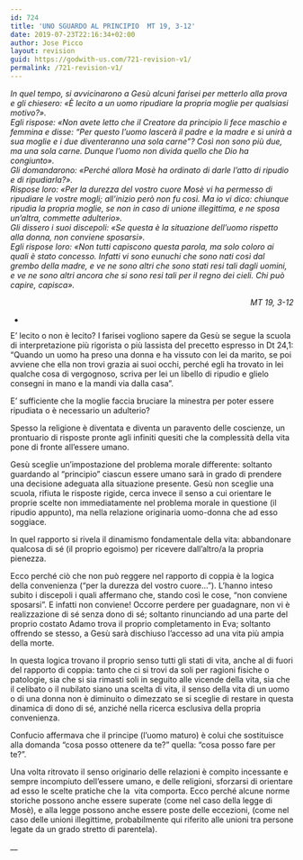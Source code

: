 ```yaml
---
id: 724
title: 'UNO SGUARDO AL PRINCIPIO  MT 19, 3-12'
date: 2019-07-23T22:16:34+02:00
author: Jose Picco
layout: revision
guid: https://godwith-us.com/721-revision-v1/
permalink: /721-revision-v1/
---
```

_In quel tempo, si avvicinarono a Gesù alcuni farisei per metterlo alla prova e gli chiesero: «È lecito a un uomo ripudiare la propria moglie per qualsiasi motivo?».  
Egli rispose: «Non avete letto che il Creatore da principio li fece maschio e femmina e disse: &#8220;Per questo l’uomo lascerà il padre e la madre e si unirà a sua moglie e i due diventeranno una sola carne&#8221;? Così non sono più due, ma una sola carne. Dunque l’uomo non divida quello che Dio ha congiunto».   
Gli domandarono: «Perché allora Mosè ha ordinato di darle l’atto di ripudio e di ripudiarla?».  
Rispose loro: «Per la durezza del vostro cuore Mosè vi ha permesso di ripudiare le vostre mogli; all’inizio però non fu così. Ma io vi dico: chiunque ripudia la propria moglie, se non in caso di unione illegittima, e ne sposa un’altra, commette adulterio».   
Gli dissero i suoi discepoli: «Se questa è la situazione dell’uomo rispetto alla donna, non conviene sposarsi».   
Egli rispose loro: «Non tutti capiscono questa parola, ma solo coloro ai quali è stato concesso. Infatti vi sono eunuchi che sono nati così dal grembo della madre, e ve ne sono altri che sono stati resi tali dagli uomini, e ve ne sono altri ancora che si sono resi tali per il regno dei cieli. Chi può capire, capisca»._

<p style="text-align:right">
  <em>MT 19, 3-12 </em>
</p>

<ul class="wp-block-gallery columns-1 is-cropped">
  <li class="blocks-gallery-item">
    <figure><img src="https://godwith-us.com/wp-content/uploads/2019/07/Dipinto.jpg" alt="" data-id="722" data-link="https://godwith-us.com/?attachment_id=722" class="wp-image-722" srcset="https://incercadidio.com/wp-content/uploads/2019/07/Dipinto.jpg 453w, https://incercadidio.com/wp-content/uploads/2019/07/Dipinto-300x172.jpg 300w" sizes="(max-width: 453px) 100vw, 453px" /></figure>
  </li>
</ul>

E&#8217; lecito o non è lecito? I farisei vogliono sapere da Gesù se segue la scuola di interpretazione più rigorista o più lassista del precetto espresso in Dt 24,1: “Quando un uomo ha preso una donna e ha vissuto con lei da marito, se poi avviene che ella non trovi grazia ai suoi occhi, perché egli ha trovato in lei qualche cosa di vergognoso, scriva per lei un libello di ripudio e glielo consegni in mano e la mandi via dalla casa”. 

E&#8217; sufficiente che la moglie faccia bruciare la minestra per poter essere ripudiata o è necessario un adulterio?

Spesso la religione è diventata e diventa un paravento delle coscienze, un prontuario di risposte pronte agli infiniti quesiti che la complessità della vita pone di fronte all&#8217;essere umano. 

Gesù sceglie un&#8217;impostazione del problema morale differente: soltanto guardando al “principio” ciascun essere umano sarà in grado di prendere una decisione adeguata alla situazione presente. Gesù non sceglie una scuola, rifiuta le risposte rigide, cerca invece il senso a cui orientare le proprie scelte non immediatamente nel problema morale in questione (il ripudio appunto), ma nella relazione originaria uomo-donna che ad esso soggiace. 

In quel rapporto si rivela il dinamismo fondamentale della vita: abbandonare qualcosa di sé (il proprio egoismo) per ricevere dall&#8217;altro/a la propria pienezza.

Ecco perché ciò che non può reggere nel rapporto di coppia è la logica della convenienza (“per la durezza del vostro cuore&#8230;”). L&#8217;hanno inteso subito i discepoli i quali affermano che, stando così le cose, “non conviene sposarsi”. E infatti non conviene! Occorre perdere per guadagnare, non vi è realizzazione di sé senza dono di sé; soltanto rinunciando ad una parte del proprio costato Adamo trova il proprio completamento in Eva; soltanto offrendo se stesso, a Gesù sarà dischiuso l&#8217;accesso ad una vita più ampia della morte.

In questa logica trovano il proprio senso tutti gli stati di vita, anche al di fuori del rapporto di coppia: tanto che ci si trovi da soli per ragioni fisiche o patologie, sia che si sia rimasti soli in seguito alle vicende della vita, sia che il celibato o il nubilato siano una scelta di vita, il senso della vita di un uomo o di una donna non è diminuito o dimezzato se si sceglie di restare in questa dinamica di dono di sé, anziché nella ricerca esclusiva della propria convenienza. 

Confucio affermava che il principe (l&#8217;uomo maturo) è colui che sostituisce alla domanda “cosa posso ottenere da te?” quella: “cosa posso fare per te?”.

Una volta ritrovato il senso originario delle relazioni è compito incessante e sempre incompiuto dell&#8217;essere umano, e delle religioni, sforzarsi di orientare ad esso le scelte pratiche che la&nbsp; vita comporta. Ecco perché alcune norme storiche possono anche essere superate (come nel caso della legge di Mosè), e alla legge possono anche essere poste delle eccezioni, (come nel caso delle unioni illegittime, probabilmente qui riferito alle unioni tra persone legate da un grado stretto di parentela). 

 __